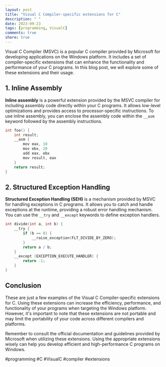 ```yaml
---
layout: post
title: "Visual C Compiler-specific extensions for C"
description: " "
date: 2023-09-23
tags: [programming, VisualC]
comments: true
share: true
---
```


Visual C Compiler (MSVC) is a popular C compiler provided by Microsoft for developing applications on the Windows platform. It includes a set of compiler-specific extensions that can enhance the functionality and performance of your C programs. In this blog post, we will explore some of these extensions and their usage.

## 1. Inline Assembly

**Inline assembly** is a powerful extension provided by the MSVC compiler for including assembly code directly within your C programs. It allows low-level optimizations and provides access to processor-specific instructions. To use inline assembly, you can enclose the assembly code within the `__asm` keyword followed by the assembly instructions.

```c
int foo() {
    int result;
    __asm {
        mov eax, 10
        mov ebx, 20
        add eax, ebx
        mov result, eax
    }
    return result;
}
```

## 2. Structured Exception Handling

**Structured Exception Handling (SEH)** is a mechanism provided by MSVC for handling exceptions in C programs. It allows you to catch and handle exceptions at the runtime, providing a robust error handling mechanism. You can use the `__try` and `__except` keywords to define exception handlers.

```c
int divide(int a, int b) {
    __try {
        if (b == 0) {
            __raise_exception(FLT_DIVIDE_BY_ZERO);
        }
        return a / b;
    }
    __except (EXCEPTION_EXECUTE_HANDLER) {
        return -1;
    }
}
```

## Conclusion

These are just a few examples of the Visual C Compiler-specific extensions for C. Using these extensions can increase the efficiency, performance, and functionality of your programs when targeting the Windows platform. However, it's important to note that these extensions are not portable and may limit the portability of your code across different compilers and platforms.

Remember to consult the official documentation and guidelines provided by Microsoft when utilizing these extensions. Using the appropriate extensions wisely can help you develop efficient and high-performance C programs on Windows.

#programming #C #VisualC #compiler #extensions